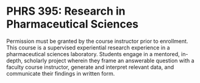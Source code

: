 # PHRS 395: Research in Pharmaceutical Sciences

Permission must be granted by the course instructor prior to enrollment. This course is a supervised experiential research experience in a pharmaceutical sciences laboratory. Students engage in a mentored, in-depth, scholarly project wherein they frame an answerable question with a faculty course instructor, generate and interpret relevant data, and communicate their findings in written form.